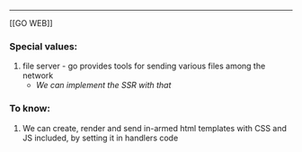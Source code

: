 ***
[[GO WEB]]
### Special values:
1. file server - go provides tools for sending various files among the network
	- *We can implement the SSR with that*

### To know:
1. We can create, render and send in-armed html templates with CSS and JS included, by setting it in handlers code 